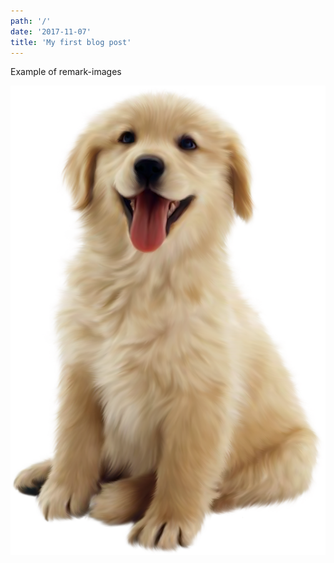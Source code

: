 ```yaml
---
path: '/'
date: '2017-11-07'
title: 'My first blog post'
---
```


Example of remark-images

![](dog.png)
